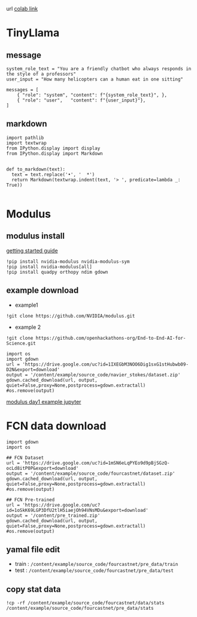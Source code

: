 url
[colab link](https://colab.research.google.com/drive/10YgNY6NMvHYWr6d8XoPvI5SVf7W3aB8D?usp=sharing)
# TinyLlama 

## message 
```
system_role_text = "You are a friendly chatbot who always responds in the style of a professors"
user_input = "How many helicopters can a human eat in one sitting"

messages = [
    { "role": "system", "content": f"{system_role_text}", },
    { "role": "user",   "content": f"{user_input}"},
]

```
## markdown
```
import pathlib
import textwrap
from IPython.display import display
from IPython.display import Markdown


def to_markdown(text):
  text = text.replace('•', '  *')
  return Markdown(textwrap.indent(text, '> ', predicate=lambda _: True))


```

# Modulus 


## modulus install
[getting started guide](https://docs.nvidia.com/deeplearning/modulus/getting-started/index.html)

```
!pip install nvidia-modulus nvidia-modulus-sym
!pip install nvidia-modulus[all]
!pip install quadpy orthopy ndim gdown 
```
## example download 

 - example1
```
!git clone https://github.com/NVIDIA/modulus.git
```

 - example 2 
```
!git clone https://github.com/openhackathons-org/End-to-End-AI-for-Science.git

```

```
import os
import gdown 
url = 'https://drive.google.com/uc?id=1IXEGbM3NOO6Dig1sxG1stHubwb09-D2N&export=download'
output = '/content/example/source_code/navier_stokes/dataset.zip'
gdown.cached_download(url, output, quiet=False,proxy=None,postprocess=gdown.extractall)
#os.remove(output)
```

[modulus day1 example jupyter ](https://colab.research.google.com/drive/1KXtAS81_QJQ7zhXQgY0nLNhgzlNsILV9?usp=sharing)


# FCN data download
```
import gdown
import os

## FCN Dataset 
url = 'https://drive.google.com/uc?id=1mSN6eLqPYEo9d9pBjSGzQ-ocLd8itP0P&export=download'
output = '/content/example/source_code/fourcastnet/dataset.zip'
gdown.cached_download(url, output, quiet=False,proxy=None,postprocess=gdown.extractall)
#os.remove(output)

## FCN Pre-trained 
url = 'https://drive.google.com/uc?id=1oSkK69LGP3DfU2tlH5iaejOh94VNsMDu&export=download'
output = '/content/pre_trained.zip' 
gdown.cached_download(url, output, quiet=False,proxy=None,postprocess=gdown.extractall)
#os.remove(output)
```

## yamal file edit 
- train : `/content/example/source_code/fourcastnet/pre_data/train`
- test : `/content/example/source_code/fourcastnet/pre_data/test`
## copy stat data 

```
!cp -rf /content/example/source_code/fourcastnet/data/stats /content/example/source_code/fourcastnet/pre_data/stats
```

